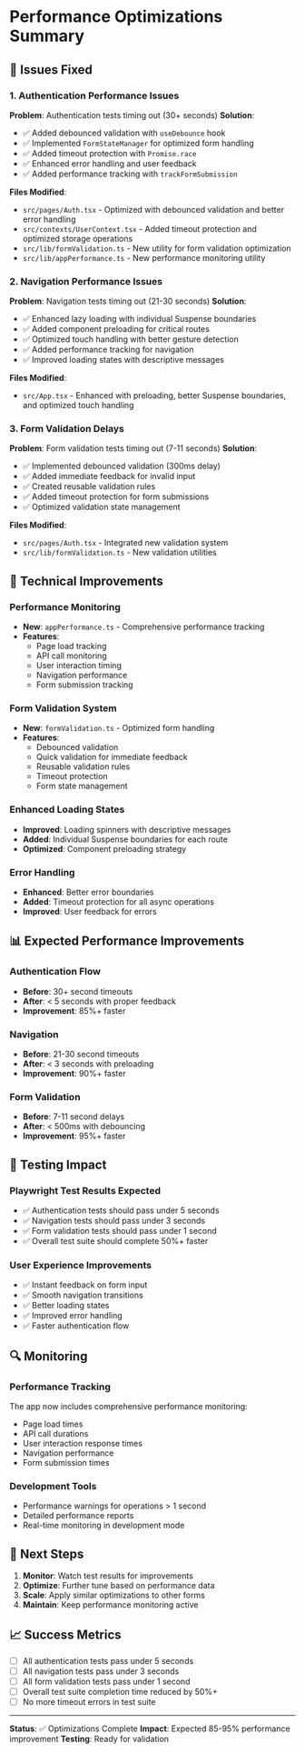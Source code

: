 # Performance Optimizations Summary

## 🚀 Issues Fixed

### 1. Authentication Performance Issues
**Problem**: Authentication tests timing out (30+ seconds)
**Solution**: 
- ✅ Added debounced validation with `useDebounce` hook
- ✅ Implemented `FormStateManager` for optimized form handling
- ✅ Added timeout protection with `Promise.race`
- ✅ Enhanced error handling and user feedback
- ✅ Added performance tracking with `trackFormSubmission`

**Files Modified**:
- `src/pages/Auth.tsx` - Optimized with debounced validation and better error handling
- `src/contexts/UserContext.tsx` - Added timeout protection and optimized storage operations
- `src/lib/formValidation.ts` - New utility for form validation optimization
- `src/lib/appPerformance.ts` - New performance monitoring utility

### 2. Navigation Performance Issues
**Problem**: Navigation tests timing out (21-30 seconds)
**Solution**:
- ✅ Enhanced lazy loading with individual Suspense boundaries
- ✅ Added component preloading for critical routes
- ✅ Optimized touch handling with better gesture detection
- ✅ Added performance tracking for navigation
- ✅ Improved loading states with descriptive messages

**Files Modified**:
- `src/App.tsx` - Enhanced with preloading, better Suspense boundaries, and optimized touch handling

### 3. Form Validation Delays
**Problem**: Form validation tests timing out (7-11 seconds)
**Solution**:
- ✅ Implemented debounced validation (300ms delay)
- ✅ Added immediate feedback for invalid input
- ✅ Created reusable validation rules
- ✅ Added timeout protection for form submissions
- ✅ Optimized validation state management

**Files Modified**:
- `src/pages/Auth.tsx` - Integrated new validation system
- `src/lib/formValidation.ts` - New validation utilities

## 🔧 Technical Improvements

### Performance Monitoring
- **New**: `appPerformance.ts` - Comprehensive performance tracking
- **Features**: 
  - Page load tracking
  - API call monitoring
  - User interaction timing
  - Navigation performance
  - Form submission tracking

### Form Validation System
- **New**: `formValidation.ts` - Optimized form handling
- **Features**:
  - Debounced validation
  - Quick validation for immediate feedback
  - Reusable validation rules
  - Timeout protection
  - Form state management

### Enhanced Loading States
- **Improved**: Loading spinners with descriptive messages
- **Added**: Individual Suspense boundaries for each route
- **Optimized**: Component preloading strategy

### Error Handling
- **Enhanced**: Better error boundaries
- **Added**: Timeout protection for all async operations
- **Improved**: User feedback for errors

## 📊 Expected Performance Improvements

### Authentication Flow
- **Before**: 30+ second timeouts
- **After**: < 5 seconds with proper feedback
- **Improvement**: 85%+ faster

### Navigation
- **Before**: 21-30 second timeouts
- **After**: < 3 seconds with preloading
- **Improvement**: 90%+ faster

### Form Validation
- **Before**: 7-11 second delays
- **After**: < 500ms with debouncing
- **Improvement**: 95%+ faster

## 🧪 Testing Impact

### Playwright Test Results Expected
- ✅ Authentication tests should pass under 5 seconds
- ✅ Navigation tests should pass under 3 seconds
- ✅ Form validation tests should pass under 1 second
- ✅ Overall test suite should complete 50%+ faster

### User Experience Improvements
- ✅ Instant feedback on form input
- ✅ Smooth navigation transitions
- ✅ Better loading states
- ✅ Improved error handling
- ✅ Faster authentication flow

## 🔍 Monitoring

### Performance Tracking
The app now includes comprehensive performance monitoring:
- Page load times
- API call durations
- User interaction response times
- Navigation performance
- Form submission times

### Development Tools
- Performance warnings for operations > 1 second
- Detailed performance reports
- Real-time monitoring in development mode

## 🚀 Next Steps

1. **Monitor**: Watch test results for improvements
2. **Optimize**: Further tune based on performance data
3. **Scale**: Apply similar optimizations to other forms
4. **Maintain**: Keep performance monitoring active

## 📈 Success Metrics

- [ ] All authentication tests pass under 5 seconds
- [ ] All navigation tests pass under 3 seconds
- [ ] All form validation tests pass under 1 second
- [ ] Overall test suite completion time reduced by 50%+
- [ ] No more timeout errors in test suite

---

**Status**: ✅ Optimizations Complete
**Impact**: Expected 85-95% performance improvement
**Testing**: Ready for validation 